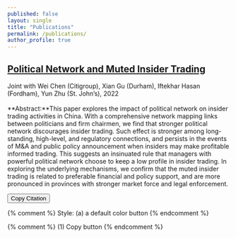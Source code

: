 ```yaml
---
published: false
layout: single
title: "Publications"
permalink: /publications/
author_profile: true
---
```


## [Political Network and Muted Insider Trading](http://dx.doi.org/10.2139/ssrn.4230854)
<a href="https://papers.ssrn.com/sol3/Delivery.cfm/SSRN_ID4230854_code1125739.pdf?abstractid=4230854&mirid=1&type=2"><i class="fas fa-fw fa-file-pdf zoom" aria-hidden="true"></i></a>
Joint with Wei Chen (Citigroup), Xian Gu (Durham), Iftekhar Hasan (Fordham), Yun Zhu (St. John’s), 2022
<br><br> **Abstract:**This paper explores the impact of political network on insider trading activities in China. With a comprehensive network mapping links between politicians and firm chairmen, we find that stronger political network discourages insider trading. Such effect is stronger among long-standing, high-level, and regulatory connections, and persists in the events of M&A and public policy announcement when insiders may make profitable informed trading. This suggests an insinuated rule that managers with powerful political network choose to keep a low profile in insider trading. In exploring the underlying mechanisms, we confirm that the muted insider trading is related to preferable financial and policy support, and are more pronounced in provinces with stronger market force and legal enforcement.

<input type="text" id="citation_muted_insider" style="display:none;" value="Chen, Wei and Gu, Xian and Hasan, Iftekhar and Zhao, Hao and Zhu, Yun, Political Network and Muted Insider Trading (September 27, 2022). Available at SSRN: https://ssrn.com/abstract=4230854 or http://dx.doi.org/10.2139/ssrn.4230854">
<button class="copyButton" data-clipboard-target="#citation_muted_insider">Copy Citation</button>
<span class="tooltip"></span>



{% comment %} 
  Style: (a) a default color button
{% endcomment %} 

<link rel="stylesheet" type="text/css" href="/assets/css/widgets_style/copy-button-default.css">

{% comment %} 
  (1) Copy button
{% endcomment %} 

<script src="https://cdnjs.cloudflare.com/ajax/libs/clipboard.js/2.0.8/clipboard.min.js"></script>

<script src="/assets/js/widgets/copy-button-default.js"></script>



